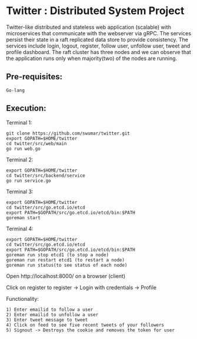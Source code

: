 # Twitter : Distributed System Project

Twitter-like distributed and stateless web application (scalable) with microservices that communicate with the webserver via gRPC. The services persist their state in a raft replicated data store to provide consistency. The services include login, logout, register, follow user, unfollow user, tweet and profile dashboard. The raft cluster has three nodes and we can observe that the application runs only when majority(two) of the nodes are running.

## Pre-requisites:

	Go-lang

## Execution:

Terminal 1:

	git clone https://github.com/swumar/twitter.git
	export GOPATH=$HOME/twitter
	cd twitter/src/web/main
	go run web.go

Terminal 2:

	export GOPATH=$HOME/twitter
	cd twitter/src/backend/service
	go run service.go

Terminal 3:

	export GOPATH=$HOME/twitter
	cd twitter/src/go.etcd.io/etcd
	export PATH=$GOPATH/src/go.etcd.io/etcd/bin:$PATH
	goreman start

Terminal 4:

	export GOPATH=$HOME/twitter
	cd twitter/src/go.etcd.io/etcd
	export PATH=$GOPATH/src/go.etcd.io/etcd/bin:$PATH
	goreman run stop etcd1 (to stop a node)
	goreman run restart etcd1 (to restart a node)
	goreman run status(to see status of each node)

Open http://localhost:8000/ on a browser (client)

Click on register to register -> Login with credentials -> Profile

Functionality:

    1) Enter emailid to follow a user
    2) Enter emailid to unfollow a user
    3) Enter tweet message to tweet
    4) Click on feed to see five recent tweets of your followers
    5) Signout -> Destroys the cookie and removes the token for user
